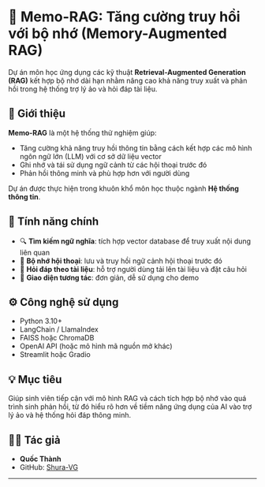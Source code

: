 # 🧠 Memo-RAG: Tăng cường truy hồi với bộ nhớ (Memory-Augmented RAG)

Dự án môn học ứng dụng các kỹ thuật **Retrieval-Augmented Generation (RAG)** kết hợp bộ nhớ dài hạn nhằm nâng cao khả năng truy xuất và phản hồi trong hệ thống trợ lý ảo và hỏi đáp tài liệu.

## 📌 Giới thiệu

**Memo-RAG** là một hệ thống thử nghiệm giúp:
- Tăng cường khả năng truy hồi thông tin bằng cách kết hợp các mô hình ngôn ngữ lớn (LLM) với cơ sở dữ liệu vector
- Ghi nhớ và tái sử dụng ngữ cảnh từ các hội thoại trước đó
- Phản hồi thông minh và phù hợp hơn với người dùng

Dự án được thực hiện trong khuôn khổ môn học thuộc ngành **Hệ thống thông tin**.

## 🚀 Tính năng chính

- 🔍 **Tìm kiếm ngữ nghĩa**: tích hợp vector database để truy xuất nội dung liên quan
- 🧠 **Bộ nhớ hội thoại**: lưu và truy hồi ngữ cảnh hội thoại trước đó
- 📄 **Hỏi đáp theo tài liệu**: hỗ trợ người dùng tải lên tài liệu và đặt câu hỏi
- 💬 **Giao diện tương tác**: đơn giản, dễ sử dụng cho demo

## ⚙️ Công nghệ sử dụng

- Python 3.10+
- LangChain / LlamaIndex
- FAISS hoặc ChromaDB
- OpenAI API (hoặc mô hình mã nguồn mở khác)
- Streamlit hoặc Gradio

## 💡 Mục tiêu

Giúp sinh viên tiếp cận với mô hình RAG và cách tích hợp bộ nhớ vào quá trình sinh phản hồi, từ đó hiểu rõ hơn về tiềm năng ứng dụng của AI vào trợ lý ảo và hệ thống hỏi đáp thông minh.

## 👨‍🎓 Tác giả

- **Quốc Thành** 
- GitHub: [Shura-VG](https://github.com/Shura-VG)

---

